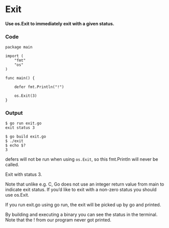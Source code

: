 # Exit

#### Use os.Exit to immediately exit with a given status.

### Code

```
package main

import (
    "fmt"
    "os"
)

func main() {

    defer fmt.Println("!")

    os.Exit(3)
}
```

### Output

```
$ go run exit.go
exit status 3

$ go build exit.go
$ ./exit
$ echo $?
3
```

defers will not be run when using `os.Exit`, so this fmt.Println will never be called.

Exit with status 3.

Note that unlike e.g. C, Go does not use an integer return value from main to indicate exit status. If you’d like to exit with a non-zero status you should use os.Exit.

If you run exit.go using go run, the exit will be picked up by go and printed.

By building and executing a binary you can see the status in the terminal.
Note that the ! from our program never got printed.